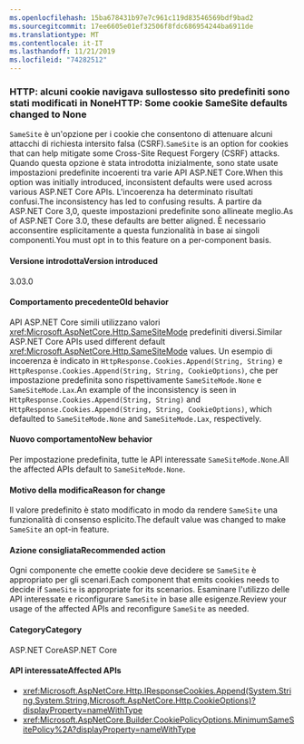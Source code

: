 ```yaml
---
ms.openlocfilehash: 15ba678431b97e7c961c119d83546569bdf9bad2
ms.sourcegitcommit: 17ee6605e01ef32506f8fdc686954244ba6911de
ms.translationtype: MT
ms.contentlocale: it-IT
ms.lasthandoff: 11/21/2019
ms.locfileid: "74282512"
---
```

### <a name="http-some-cookie-samesite-defaults-changed-to-none"></a><span data-ttu-id="8ab46-101">HTTP: alcuni cookie navigava sullostesso sito predefiniti sono stati modificati in None</span><span class="sxs-lookup"><span data-stu-id="8ab46-101">HTTP: Some cookie SameSite defaults changed to None</span></span>

<span data-ttu-id="8ab46-102">`SameSite` è un'opzione per i cookie che consentono di attenuare alcuni attacchi di richiesta intersito falsa (CSRF).</span><span class="sxs-lookup"><span data-stu-id="8ab46-102">`SameSite` is an option for cookies that can help mitigate some Cross-Site Request Forgery (CSRF) attacks.</span></span> <span data-ttu-id="8ab46-103">Quando questa opzione è stata introdotta inizialmente, sono state usate impostazioni predefinite incoerenti tra varie API ASP.NET Core.</span><span class="sxs-lookup"><span data-stu-id="8ab46-103">When this option was initially introduced, inconsistent defaults were used across various ASP.NET Core APIs.</span></span> <span data-ttu-id="8ab46-104">L'incoerenza ha determinato risultati confusi.</span><span class="sxs-lookup"><span data-stu-id="8ab46-104">The inconsistency has led to confusing results.</span></span> <span data-ttu-id="8ab46-105">A partire da ASP.NET Core 3,0, queste impostazioni predefinite sono allineate meglio.</span><span class="sxs-lookup"><span data-stu-id="8ab46-105">As of ASP.NET Core 3.0, these defaults are better aligned.</span></span> <span data-ttu-id="8ab46-106">È necessario acconsentire esplicitamente a questa funzionalità in base ai singoli componenti.</span><span class="sxs-lookup"><span data-stu-id="8ab46-106">You must opt in to this feature on a per-component basis.</span></span>

#### <a name="version-introduced"></a><span data-ttu-id="8ab46-107">Versione introdotta</span><span class="sxs-lookup"><span data-stu-id="8ab46-107">Version introduced</span></span>

<span data-ttu-id="8ab46-108">3.0</span><span class="sxs-lookup"><span data-stu-id="8ab46-108">3.0</span></span>

#### <a name="old-behavior"></a><span data-ttu-id="8ab46-109">Comportamento precedente</span><span class="sxs-lookup"><span data-stu-id="8ab46-109">Old behavior</span></span>

<span data-ttu-id="8ab46-110">API ASP.NET Core simili utilizzano valori <xref:Microsoft.AspNetCore.Http.SameSiteMode> predefiniti diversi.</span><span class="sxs-lookup"><span data-stu-id="8ab46-110">Similar ASP.NET Core APIs used different default <xref:Microsoft.AspNetCore.Http.SameSiteMode> values.</span></span> <span data-ttu-id="8ab46-111">Un esempio di incoerenza è indicato in `HttpResponse.Cookies.Append(String, String)` e `HttpResponse.Cookies.Append(String, String, CookieOptions)`, che per impostazione predefinita sono rispettivamente `SameSiteMode.None` e `SameSiteMode.Lax`.</span><span class="sxs-lookup"><span data-stu-id="8ab46-111">An example of the inconsistency is seen in `HttpResponse.Cookies.Append(String, String)` and `HttpResponse.Cookies.Append(String, String, CookieOptions)`, which defaulted to `SameSiteMode.None` and `SameSiteMode.Lax`, respectively.</span></span>

#### <a name="new-behavior"></a><span data-ttu-id="8ab46-112">Nuovo comportamento</span><span class="sxs-lookup"><span data-stu-id="8ab46-112">New behavior</span></span>

<span data-ttu-id="8ab46-113">Per impostazione predefinita, tutte le API interessate `SameSiteMode.None`.</span><span class="sxs-lookup"><span data-stu-id="8ab46-113">All the affected APIs default to `SameSiteMode.None`.</span></span>

#### <a name="reason-for-change"></a><span data-ttu-id="8ab46-114">Motivo della modifica</span><span class="sxs-lookup"><span data-stu-id="8ab46-114">Reason for change</span></span>

<span data-ttu-id="8ab46-115">Il valore predefinito è stato modificato in modo da rendere `SameSite` una funzionalità di consenso esplicito.</span><span class="sxs-lookup"><span data-stu-id="8ab46-115">The default value was changed to make `SameSite` an opt-in feature.</span></span>

#### <a name="recommended-action"></a><span data-ttu-id="8ab46-116">Azione consigliata</span><span class="sxs-lookup"><span data-stu-id="8ab46-116">Recommended action</span></span>

<span data-ttu-id="8ab46-117">Ogni componente che emette cookie deve decidere se `SameSite` è appropriato per gli scenari.</span><span class="sxs-lookup"><span data-stu-id="8ab46-117">Each component that emits cookies needs to decide if `SameSite` is appropriate for its scenarios.</span></span> <span data-ttu-id="8ab46-118">Esaminare l'utilizzo delle API interessate e riconfigurare `SameSite` in base alle esigenze.</span><span class="sxs-lookup"><span data-stu-id="8ab46-118">Review your usage of the affected APIs and reconfigure `SameSite` as needed.</span></span>

#### <a name="category"></a><span data-ttu-id="8ab46-119">Category</span><span class="sxs-lookup"><span data-stu-id="8ab46-119">Category</span></span>

<span data-ttu-id="8ab46-120">ASP.NET Core</span><span class="sxs-lookup"><span data-stu-id="8ab46-120">ASP.NET Core</span></span>

#### <a name="affected-apis"></a><span data-ttu-id="8ab46-121">API interessate</span><span class="sxs-lookup"><span data-stu-id="8ab46-121">Affected APIs</span></span>

- <xref:Microsoft.AspNetCore.Http.IResponseCookies.Append(System.String,System.String,Microsoft.AspNetCore.Http.CookieOptions)?displayProperty=nameWithType>
- <xref:Microsoft.AspNetCore.Builder.CookiePolicyOptions.MinimumSameSitePolicy%2A?displayProperty=nameWithType>

<!--

#### Affected APIs

- `M:Microsoft.AspNetCore.Http.IResponseCookies.Append(System.String,System.String,Microsoft.AspNetCore.Http.CookieOptions)`
- `Overload:Microsoft.AspNetCore.Builder.CookiePolicyOptions.MinimumSameSitePolicy`

-->
